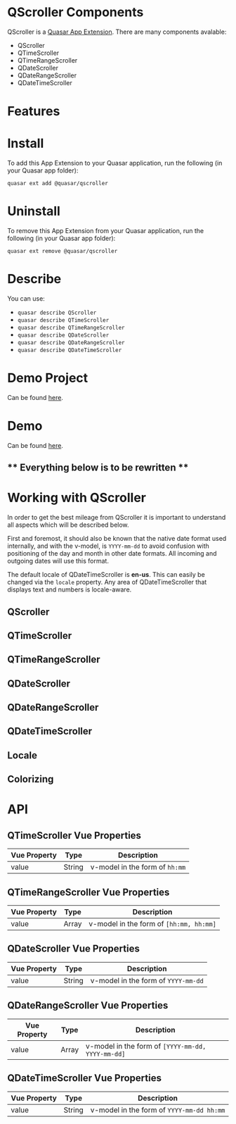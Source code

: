 QScroller Components
===

QScroller is a [Quasar App Extension](https://v1.quasar-framework.org/app-extensions/introduction). There are many components avalable:
- QScroller
- QTimeScroller
- QTimeRangeScroller
- QDateScroller
- QDateRangeScroller
- QDateTimeScroller

# Features

# Install
To add this App Extension to your Quasar application, run the following (in your Quasar app folder):
```
quasar ext add @quasar/qscroller
```

# Uninstall
To remove this App Extension from your Quasar application, run the following (in your Quasar app folder):
```
quasar ext remove @quasar/qscroller
```

# Describe
You can use:
- `quasar describe QScroller`
- `quasar describe QTimeScroller`
- `quasar describe QTimeRangeScroller`
- `quasar describe QDateScroller`
- `quasar describe QDateRangeScroller`
- `quasar describe QDateTimeScroller`

# Demo Project
Can be found [here](https://github.com/quasarframework/app-extension-qscroller/tree/master/demo).

# Demo
Can be found [here](/#/demo).

** Everything below is to be rewritten **
---

# Working with QScroller

In order to get the best mileage from QScroller it is important to understand all aspects which will be described below.

First and foremost, it should also be known that the native date format used internally, and with the v-model, is `YYYY-mm-dd` to avoid confusion with positioning of the day and month in other date formats. All incoming and outgoing dates will use this format.

The default locale of QDateTimeScroller is **en-us**. This can easily be changed via the `locale` property. Any area of QDateTimeScroller that displays text and numbers is locale-aware.

## QScroller

## QTimeScroller

## QTimeRangeScroller

## QDateScroller

## QDateRangeScroller

## QDateTimeScroller

## Locale

## Colorizing

# API

## QTimeScroller Vue Properties

| Vue Property | Type | Description |
| --- | --- | --- |
| value | String | v-model in the form of `hh:mm` |

## QTimeRangeScroller Vue Properties

| Vue Property | Type | Description |
| --- | --- | --- |
| value | Array | v-model in the form of `[hh:mm, hh:mm]` |

## QDateScroller Vue Properties

| Vue Property | Type | Description |
| --- | --- | --- |
| value | String | v-model in the form of `YYYY-mm-dd` |

## QDateRangeScroller Vue Properties

| Vue Property | Type | Description |
| --- | --- | --- |
| value | Array | v-model in the form of `[YYYY-mm-dd, YYYY-mm-dd]` |

## QDateTimeScroller Vue Properties

| Vue Property | Type | Description |
| --- | --- | --- |
| value | String | v-model in the form of `YYYY-mm-dd hh:mm` |

